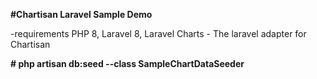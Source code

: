 **#Chartisan Laravel Sample Demo**

-requirements PHP 8, Laravel 8, Laravel Charts - The laravel adapter for Chartisan 

**# php artisan db:seed --class SampleChartDataSeeder**
